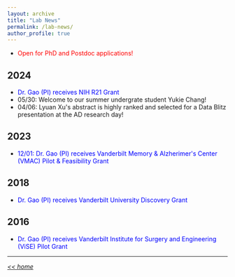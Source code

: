 ```yaml
---
layout: archive
title: "Lab News"
permalink: /lab-news/
author_profile: true
---
```


- <span style="color:red">Open for PhD and Postdoc applications! </span> 

2024 
------
- <span style="color:blue">Dr. Gao (PI) receives NIH R21 Grant</span> 
- 05/30: Welcome to our summer undergrate student Yukie Chang!
- 04/06: Lyuan Xu's abstract is highly ranked and selected for a Data Blitz presentation at the AD research day!  

2023
------
- <span style="color:blue">12/01: Dr. Gao (PI) receives Vanderbilt Memory & Alzherimer's Center (VMAC) Pilot & Feasibility Grant</span> 

2018
------
- <span style="color:blue">Dr. Gao (PI) receives Vanderbilt University Discovery Grant</span>

2016
------
- <span style="color:blue">Dr. Gao (PI) receives Vanderbilt Institute for Surgery and Engineering (ViSE) Pilot Grant</span>

----------------------------------------

[_<< home_](https://gaoy3.github.io/Lab//)
